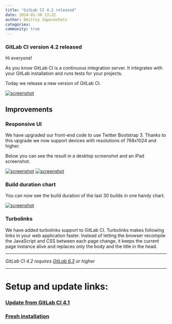 ```yaml
---
title: "GitLab CI 4.2 released"
date: 2014-01-30 13:22
author: Dmitriy Zaporozhets
categories:
community: true
---
```


### GitLab CI version 4.2 released

Hi everyone!

As you know GitLab CI is a continuous integration server.
It integrates with your GitLab installation and runs tests for your projects.

Today we release a new version of GitLab CI.

[![screenshot](/images/ci_4_2/build.png)](/images/ci_4_2/build.png)

<!--more-->

## Improvements

### Responsive UI

We have upgraded our front-end code to use Twitter Bootstrap 3.
Thanks to this upgrade we now support devices with resolutions of 768x1024 and higher.

Below you can see the result in a desktop screenshot and an iPad screenshot.

[![screenshot](/images/ci_4_2/dash.png)](/images/ci_4_2/dash.png)
[![screenshot](/images/ci_4_2/ipad.png)](/images/ci_4_2/ipad.png)

### Build duration chart

You can now see the build duration of the last 30 builds in one handy chart.

[![screenshot](/images/ci_4_2/chart.png)](/images/ci_4_2/chart.png)

### Turbolinks

We have added turbolinks support to GitLab CI.
Turbolinks makes following links in your web application faster.
Instead of letting the browser recompile the JavaScript and CSS between each page change, it keeps the current page instance alive and replaces only the body and the title in the head. 

- - -

*GitLab CI 4.2 requires [GitLab 6.3](/2013/11/21/gitlab-ce-6-dot-3-released/) or higher*
- - -

# Setup and update links:

### [Update from GitLab CI 4.1](https://gitlab.com/gitlab-org/gitlab-ci/blob/master/doc/update/4.1-to-4.2.md)
### [Fresh installation](https://gitlab.com/gitlab-org/gitlab-ci/blob/4-2-stable/doc/install/installation.md)
